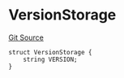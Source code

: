 # VersionStorage
[Git Source](https://github.com/thrackle-io/tron/blob/54f7f9441857e3c2c8f186b9d669a05f288b8209/src/protocol/diamond/VersionFacetLib.sol)


```solidity
struct VersionStorage {
    string VERSION;
}
```

